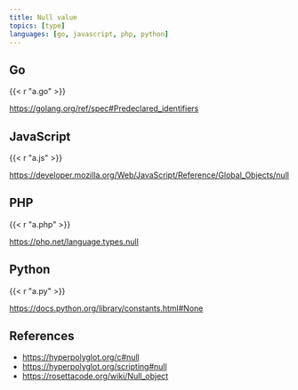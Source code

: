 ```yaml
---
title: Null value
topics: [type]
languages: [go, javascript, php, python]
---
```


## Go

{{< r "a.go" >}}

<https://golang.org/ref/spec#Predeclared_identifiers>

## JavaScript

{{< r "a.js" >}}

<https://developer.mozilla.org/Web/JavaScript/Reference/Global_Objects/null>

## PHP

{{< r "a.php" >}}

<https://php.net/language.types.null>

## Python

{{< r "a.py" >}}

<https://docs.python.org/library/constants.html#None>

## References

- <https://hyperpolyglot.org/c#null>
- <https://hyperpolyglot.org/scripting#null>
- <https://rosettacode.org/wiki/Null_object>
